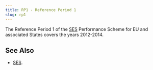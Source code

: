 ```yaml
---
title: RP1 - Reference Period 1
slug: rp1
---
```


The Reference Period 1 of the [SES](ses.md) Performance Scheme for EU and
associated States covers the years 2012-2014.

## See Also

* [SES](ses.md).
